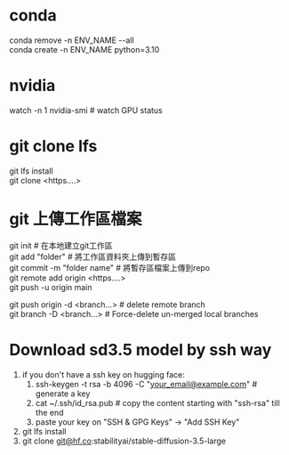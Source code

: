 # conda
conda remove -n ENV_NAME --all  
conda create -n ENV_NAME python=3.10

# nvidia
watch -n 1 nvidia-smi  # watch GPU status

# git clone lfs  
git lfs install  
git clone <https....>

# git 上傳工作區檔案  
git init  # 在本地建立git工作區  
git add "folder" # 將工作區資料夾上傳到暫存區    
git commit -m "folder name"  # 將暫存區檔案上傳到repo  
git remote add origin <https....>  
git push -u origin main    
  
git push origin -d <branch...>  # delete remote branch  
git branch -D <branch...> # Force-delete un-merged local branches  

# Download sd3.5 model by ssh way  
1. if you don't have a ssh key on hugging face:  
   1.  ssh-keygen -t rsa -b 4096 -C "your_email@example.com" # generate a key  
   2.  cat ~/.ssh/id_rsa.pub # copy the content starting with "ssh-rsa" till the end  
   3.  paste your key on "SSH & GPG Keys" -> "Add SSH Key"  
2. git lfs install  
3. git clone git@hf.co:stabilityai/stable-diffusion-3.5-large  


